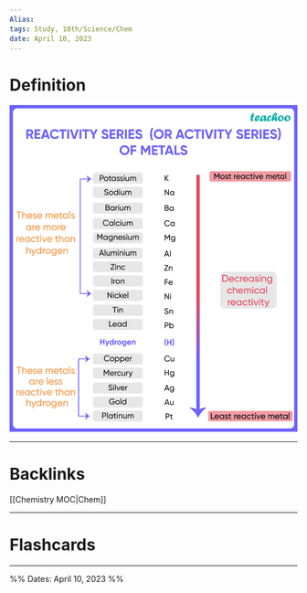 ```yaml
---
Alias:
tags: Study, 10th/Science/Chem
date: April 10, 2023
---
```

# Definition

![reactivity-series-01.jpg](assets/reactivity-series-01-bed35b36b924df36534d839dcebeb3af.jpg)

---
# Backlinks

[[Chemistry MOC|Chem]]

---
# Flashcards


---

%%
Dates: April 10, 2023
%%